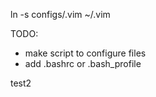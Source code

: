 ln -s  configs/.vim ~/.vim


TODO:
- make script to configure files 
- add .bashrc or .bash_profile

test2
